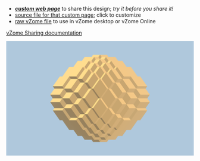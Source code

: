 
 - [***custom web page***][post] to share this design; *try it before you share it!*
 - [source file for that custom page][source]; click to customize
 - [raw vZome file][raw] to use in vZome desktop or vZome Online

[vZome Sharing documentation](https://vzome.github.io/vzome/sharing.html#how-it-works)

![Image](<RD-modulated-arrays.png>)


[post]: <https://John-Kostick.github.io/vzome-sharing/2022/03/30/RD-modulated-arrays-09-03-34.html>
[source]: <https://github.com/John-Kostick/vzome-sharing/edit/main/_posts/2022-03-30-RD-modulated-arrays-09-03-34.md>
[raw]: <https://raw.githubusercontent.com/John-Kostick/vzome-sharing/main/2022/03/30/09-03-34-RD-modulated-arrays/RD-modulated-arrays.vZome>